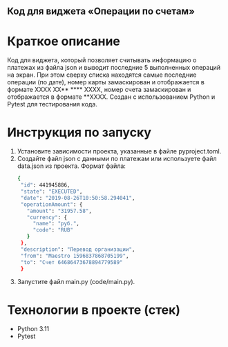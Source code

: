 ## Код для виджета «Операции по счетам»

# Краткое описание

Код для виджета, который позволяет считывать информацию о платежах из файла json и выводит последние 5 выполненных операций на экран. При этом сверху списка находятся самые последние операции (по дате), номер карты замаскирован и отображается в формате  XXXX XX** **** XXXX, номер счета замаскирован и отображается в формате  **XXXX.
Создан с использованием Python и Pytest для тестирования кода.

# Инструкция по запуску

1. Установите зависимости проекта, указанные в файле pyproject.toml.
2. Создайте файл json c данными по платежам или используете файл data.json из проекта. Формат файла:
   ```bash
   {
    "id": 441945886,
    "state": "EXECUTED",
    "date": "2019-08-26T10:50:58.294041",
    "operationAmount": {
      "amount": "31957.58",
      "currency": {
        "name": "руб.",
        "code": "RUB"
      }
    },
    "description": "Перевод организации",
    "from": "Maestro 1596837868705199",
    "to": "Счет 64686473678894779589"
    }
   ```
3. Запустите файл main.py (code/main.py).

# Технологии в проекте (стек)

* Python 3.11
* Pytest
